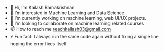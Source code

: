 - 👋 Hi, I’m Kailash Ramakrishnan 
- 👀 I’m interested in Machine Learning and Data Science
- 🌱 I’m currently working on machine learning, web UI/UX projects.
- 💞️ I’m looking to collaborate on machine learning related courses
- 📫 How to reach me reachkailash03@gmail.com
- ⚡ Fun fact: I always run the same code again without fixing a single line hoping the error fixes itself

<!---
Mildsauce9/Mildsauce9 is a ✨ special ✨ repository because its `README.md` (this file) appears on your GitHub profile.
You can click the Preview link to take a look at your changes.
--->
